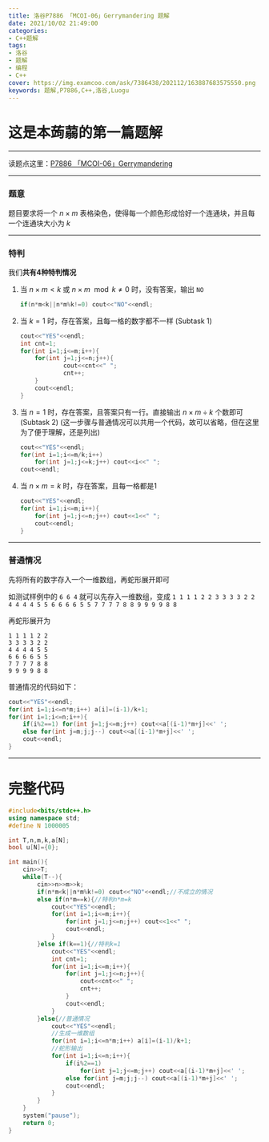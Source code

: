 ```yaml
---
title: 洛谷P7886 「MCOI-06」Gerrymandering 题解
date: 2021/10/02 21:49:00
categories:
- C++题解
tags:
- 洛谷
- 题解
- 编程
- C++
cover: https://img.examcoo.com/ask/7386438/202112/163887683575550.png
keywords: 题解,P7886,C++,洛谷,Luogu
---
```


# **这是本蒟蒻的第一篇题解**

------------

读题点这里：[P7886 「MCOI-06」Gerrymandering](https://www.luogu.com.cn/problem/P7886)

------------
### 题意

题目要求将一个 $n\times m$ 表格染色，使得每一个颜色形成恰好一个连通块，并且每一个连通块大小为 $k$

------------

### 特判

我们**共有4种特判情况**

1. 当 $n\times m<k$ 或 $n\times m\mod k\neq 0$ 时，没有答案，输出
	```NO```
	```cpp
	if(n*m<k||n*m%k!=0) cout<<"NO"<<endl;
	```


2. 当 $k=1$ 时，存在答案，且每一格的数字都不一样 (Subtask 1)
	```cpp
	cout<<"YES"<<endl;
	int cnt=1;
	for(int i=1;i<=m;i++){
		for(int j=1;j<=n;j++){
				cout<<cnt<<" ";
				cnt++;
		}
		cout<<endl;
	}
	```

3. 当 $n=1$ 时，存在答案，且答案只有一行。直接输出 $n\times m\div k$ 个数即可 (Subtask 2) (这一步骤与普通情况可以共用一个代码，故可以省略，但在这里为了便于理解，还是列出)
	```cpp
	cout<<"YES"<<endl;
	for(int i=1;i<=m/k;i++)
		for(int j=1;j<=k;j++) cout<<i<<" ";
	cout<<endl;
	```

4. 当 $n\times m=k$ 时，存在答案，且每一格都是1
	```cpp
	cout<<"YES"<<endl;
	for(int i=1;i<=m;i++){
		for(int j=1;j<=n;j++) cout<<1<<" ";
		cout<<endl;
	}
	```

------------
### 普通情况

先将所有的数字存入一个一维数组，再蛇形展开即可

如测试样例中的 `6 6 4` 就可以先存入一维数组，变成 `1 1 1 1 2 2 3 3 3 3 2 2 4 4 4 4 5 5 6 6 6 6 5 5 7 7 7 7 8 8 9 9 9 9 8 8`

再蛇形展开为
```
1 1 1 1 2 2 
3 3 3 3 2 2 
4 4 4 4 5 5 
6 6 6 6 5 5 
7 7 7 7 8 8 
9 9 9 9 8 8 
```

普通情况的代码如下：
```cpp
cout<<"YES"<<endl;
for(int i=1;i<=n*m;i++) a[i]=(i-1)/k+1;
for(int i=1;i<=n;i++){
    if(i%2==1) for(int j=1;j<=m;j++) cout<<a[(i-1)*m+j]<<' ';
    else for(int j=m;j;j--) cout<<a[(i-1)*m+j]<<' ';
	cout<<endl;
}
```

------------

# **完整代码**
```cpp
#include<bits/stdc++.h>
using namespace std;
#define N 1000005

int T,n,m,k,a[N];
bool u[N]={0};

int main(){
	cin>>T;
	while(T--){
		cin>>n>>m>>k;
		if(n*m<k||n*m%k!=0) cout<<"NO"<<endl;//不成立的情况
		else if(n*m==k){//特判n*m=k
			cout<<"YES"<<endl;
			for(int i=1;i<=m;i++){
				for(int j=1;j<=n;j++) cout<<1<<" ";
				cout<<endl;
			}
		}else if(k==1){//特判k=1
			cout<<"YES"<<endl;
			int cnt=1;
			for(int i=1;i<=m;i++){
				for(int j=1;j<=n;j++){
					cout<<cnt<<" ";
					cnt++;
				}
				cout<<endl;
			}
		}else{//普通情况
			cout<<"YES"<<endl;
            //生成一维数组
			for(int i=1;i<=n*m;i++) a[i]=(i-1)/k+1;
            //蛇形输出
            for(int i=1;i<=n;i++){
                if(i%2==1)
                    for(int j=1;j<=m;j++) cout<<a[(i-1)*m+j]<<' ';
                else for(int j=m;j;j--) cout<<a[(i-1)*m+j]<<' ';
                cout<<endl;
            }
		}
	}
	system("pause");
	return 0;
}
```

<!-- ------------

**这是本蒟蒻的第一篇题解，点个赞，关注一下再走吧！** -->